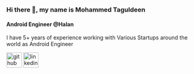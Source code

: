 ### Hi there 👋, my name is Mohammed Taguldeen
#### Android Engineer @Halan 
I have 5+ years of experience working with Various Startups around the world as Android Engineer
<!-- helping in : 
1- Architecting , Refactoring , Re-Writing , Android Applications .
2- Releasing Internal Libraries to ease day to day development.
3- setting the hiring criteria to hiring process and helped in it  -->

<!-- 
Skills: Kotlin / Clean Architecture / MVVM / MVI / JetPack Comp / Dagger

- 🔭 I’m currently working on creating open source library 
- 🌱 I’m currently learning creating multi-module library ,compose 
- 👯 I’m looking to collaborate on Open source projects 
- 💬 Ask me about Anything Android 
- ⚡ Fun fact: Software Engineers can do weight lifting  -->


[<img src='https://cdn.jsdelivr.net/npm/simple-icons@3.0.1/icons/github.svg' alt='github' height='40'>](https://github.com/MohammedTag)  [<img src='https://cdn.jsdelivr.net/npm/simple-icons@3.0.1/icons/linkedin.svg' alt='linkedin' height='40'>](https://www.linkedin.com/in/https://www.linkedin.com/in/mohammed-sayed-taj-el-deen//)  
